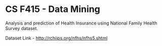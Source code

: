 # CS F415 - Data Mining

Analysis and prediction of Health Insurance using National Family Health Survey dataset. 

Dataset Link - http://rchiips.org/nfhs/nfhs5.shtml
